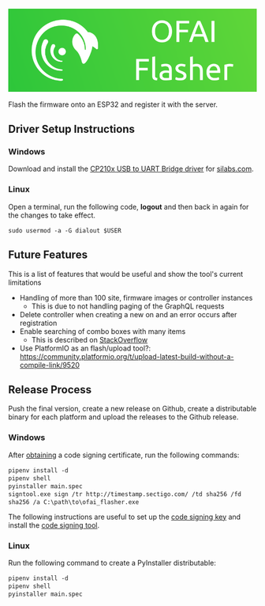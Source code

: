 ![OFAI Flasher](./images/header-logo.png)

Flash the firmware onto an ESP32 and register it with the server.

## Driver Setup Instructions

### Windows

Download and install the [CP210x USB to UART Bridge driver][4] for [silabs.com][3].

### Linux

Open a terminal, run the following code,  **logout** and then back in again for the changes to take effect.

    sudo usermod -a -G dialout $USER

## Future Features

This is a list of features that would be useful and show the tool's current limitations

- Handling of more than 100 site, firmware images or controller instances
  - This is due to not handling paging of the GraphQL requests
- Delete controller when creating a new on and an error occurs after registration
- Enable searching of combo boxes with many items
  - This is described on [StackOverflow](https://stackoverflow.com/questions/4827207/how-do-i-filter-the-pyqt-qcombobox-items-based-on-the-text-input)
- Use PlatformIO as an flash/upload tool?: https://community.platformio.org/t/upload-latest-build-without-a-compile-link/9520

## Release Process

Push the final version, create a new release on Github, create a distributable binary for each platform and upload the releases to the Github release.

### Windows

After [obtaining](https://comodosslstore.com/codesigning.aspx) a code signing certificate, run the following commands:

    pipenv install -d
    pipenv shell
    pyinstaller main.spec
    signtool.exe sign /tr http://timestamp.sectigo.com/ /td sha256 /fd sha256 /a C:\path\to\ofai_flasher.exe

The following instructions are useful to set up the [code signing key](https://stackoverflow.com/a/64499199/6783666) and install the [code signing tool](https://stackoverflow.com/questions/31869552/how-to-install-signtool-exe-for-windows-10).

### Linux

Run the following command to create a PyInstaller distributable:

    pipenv install -d
    pipenv shell
    pyinstaller main.spec


[1]: screenshots/windows.md
[2]: screenshots/linux.md
[3]: https://www.silabs.com/developers/usb-to-uart-bridge-vcp-drivers
[4]: https://www.silabs.com/documents/public/software/CP210x_Windows_Drivers.zip
